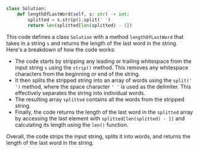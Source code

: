 ```python
class Solution:
    def lengthOfLastWord(self, s: str) -> int:
        splitted = s.strip().split(' ')
        return len(splitted[len(splitted) - 1])
```

This code defines a class `Solution` with a method `lengthOfLastWord` that takes in a string `s` and returns the length of the last word in the string. Here's a breakdown of how the code works:

- The code starts by stripping any leading or trailing whitespace from the input string `s` using the `strip()` method. This removes any whitespace characters from the beginning or end of the string.
- It then splits the stripped string into an array of words using the `split(' ')` method, where the space character `' '` is used as the delimiter. This effectively separates the string into individual words.
- The resulting array `splitted` contains all the words from the stripped string.
- Finally, the code returns the length of the last word in the `splitted` array by accessing the last element with `splitted[len(splitted) - 1]` and calculating its length using the `len()` function.

Overall, the code strips the input string, splits it into words, and returns the length of the last word in the string.
